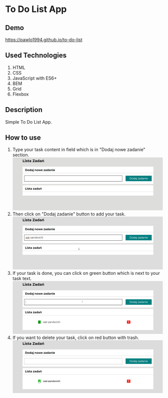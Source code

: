 # To Do List App
## Demo
https://pawlo1994.github.io/to-do-list

## Used Technologies
1. HTML
2. CSS
3. JavaScript with ES6+
4. BEM
5. Grid
6. Flexbox

## Description
Simple To Do List App.

## How to use
1. Type your task content in field which is in "Dodaj nowe zadanie" section.
![type new task gif](images/typeNewTask.gif)
2. Then click on "Dodaj zadanie" button to add your task.
![add new task gif](images/addNewTask.gif)
3. If your task is done, you can click on green button which is next to your task text.
![done task gif](images/doneTask.gif)
4. If you want to delete your task, click on red button with trash.
![delete task gif](images/deleteTask.gif)